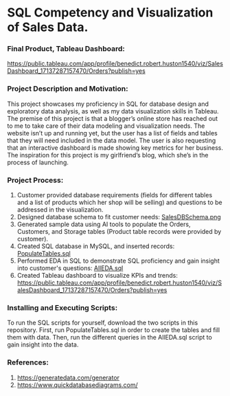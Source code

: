 # SQL Competency and Visualization of Sales Data.
### Final Product, Tableau Dashboard: 
https://public.tableau.com/app/profile/benedict.robert.huston1540/viz/SalesDashboard_17137287157470/Orders?publish=yes 

### Project Description and Motivation:
This project showcases my proficiency in SQL for database design and exploratory data analysis, as well as my data visualization skills in Tableau. 
The premise of this project is that a blogger’s online store has reached out to me to take care of their data modeling and visualization needs. The website isn’t up and running yet, but the user has a list of fields and tables that they will need included in the data model. The user is also requesting that an interactive dashboard is made showing key metrics for her business. The inspiration for this project is my girlfriend’s blog, which she’s in the process of launching.

### Project Process:
1. Customer provided database requirements (fields for different tables and a list of products which her shop will be selling) and questions to be addressed in the visualization.
2. Designed database schema to fit customer needs: [SalesDBSchema.png](https://github.com/Hustonb/SQL-Competency-and-Visualization-Sales-Data/blob/main/SalesDBSchema.png ) 
3. Generated sample data using AI tools to populate the Orders, Customers, and Storage tables (Product table records were provided by customer).
4. Created SQL database in MySQL, and inserted records: [PopulateTables.sql](https://github.com/Hustonb/SQL-Competency-and-Visualization-Sales-Data/blob/main/PopulateTables.sql)
5. Performed EDA in SQL to demonstrate SQL proficiency and gain insight into customer's questions: [AllEDA.sql](https://github.com/Hustonb/SQL-Competency-and-Visualization-Sales-Data/blob/main/AllEDA.sql)
6. Created Tableau dashboard to visualize KPIs and trends: https://public.tableau.com/app/profile/benedict.robert.huston1540/viz/SalesDashboard_17137287157470/Orders?publish=yes

### Installing and Executing Scripts:
To run the SQL scripts for yourself, download the two scripts in this repository. First, run PopulateTables.sql in order to create the tables and fill them with data. Then, run the different queries in the AllEDA.sql script to gain insight into the data.

### References:
1. https://generatedata.com/generator
2. https://www.quickdatabasediagrams.com/ 

